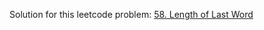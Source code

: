 Solution for this leetcode problem: [58. Length of Last Word](https://leetcode.com/problems/length-of-last-word)
